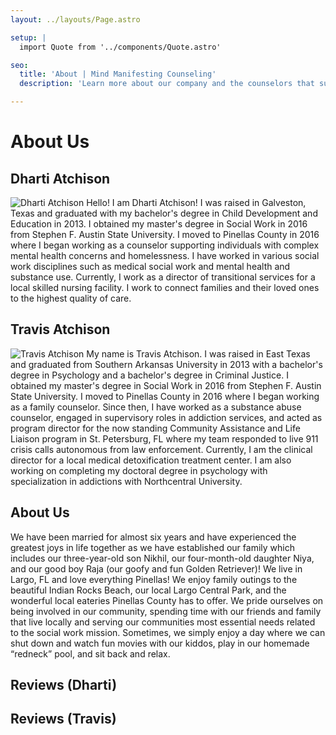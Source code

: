 ```yaml
---
layout: ../layouts/Page.astro

setup: |
  import Quote from '../components/Quote.astro'

seo:
  title: 'About | Mind Manifesting Counseling'
  description: 'Learn more about our company and the counselors that support it.'

---
```


# About Us

## Dharti Atchison
![Dharti Atchison](/images/dharti-atchison.jpg "Dharti Atchison") Hello! I am Dharti Atchison! I was raised in Galveston, Texas and graduated with my bachelor's degree in Child Development and Education in 2013. I obtained my master's degree in Social Work in 2016 from Stephen F. Austin State University. I moved to Pinellas County in 2016 where I began working as a counselor supporting individuals with complex mental health concerns and homelessness. I have worked in various social work disciplines such as medical social work and mental health and substance use. Currently, I work as a director of transitional services for a local skilled nursing facility. I work to connect families and their loved ones to the highest quality of care.

## Travis Atchison
![Travis Atchison](/images/travis-atchison.jpg "Travis Atchison") My name is Travis Atchison. I was raised in East Texas and graduated from Southern Arkansas University in 2013 with a bachelor's degree in Psychology and a bachelor's degree in Criminal Justice. I obtained my master's degree in Social Work in 2016 from Stephen F. Austin State University. I moved to Pinellas County in 2016 where I began working as a family counselor. Since then, I have worked as a substance abuse counselor, engaged in supervisory roles in addiction services, and acted as program director for the now standing Community Assistance and Life Liaison program in St. Petersburg, FL where my team responded to live 911 crisis calls autonomous from law enforcement. Currently, I am the clinical director for a local medical detoxification treatment center. I am also working on completing my doctoral degree in psychology with specialization in addictions with Northcentral University. 

## About Us
We have been married for almost six years and have experienced the greatest joys in life together as we have established our family which includes our three-year-old son Nikhil, our four-month-old daughter Niya, and our good boy Raja (our goofy and fun Golden Retriever)! We live in Largo, FL and love everything Pinellas! We enjoy family outings to the beautiful Indian Rocks Beach, our local Largo Central Park, and the wonderful local eateries Pinellas County has to offer. We pride ourselves on being involved in our community, spending time with our friends and family that live locally and serving our communities most essential needs related to the social work mission. Sometimes, we simply enjoy a day where we can shut down and watch fun movies with our kiddos, play in our homemade “redneck” pool, and sit back and relax. 

## Reviews (Dharti)

<Quote
  quote="Dharti is an amazing person and has helped me a lot. I couldn't recommend her more!"
  caption="Written by P.A. on Mar 09, 2022, after therapy with Dharti for issues concerning depression, stress, anxiety, trauma and abuse, grief, and coping with life changes." />

<Quote
  quote="Empathetic, understanding, patient, and willing to push me."
  caption="Written by J.E. on Jan 11, 2022, after therapy with Dharti for issues concerning depression, stress, anxiety, relationship issues, family conflicts, trauma and abuse, grief, intimacy-related issues, parenting issues, self-esteem, and coping with life changes." />

<Quote
  quote="I felt an honest connection with Dharti right away. She is a great listener and does a great job of tethering her therapy methods to the client on a personal level. She’s also open to feedback about the methods we are using, willing to pivot if something doesn’t seem to be working or resonating. Looking forward to more sessions with her!"
  caption="Written by L.I. on Jan 08, 2022, after therapy with Dharti for issues concerning depression, stress, anxiety, intimacy-related issues, self-esteem, bipolar disorder, coping with life changes." />

<Quote
  quote="She is very fun and at the same time very professional in addressing my needs and offers many suggestions."
  caption="Written by D.E. on Nov 03, 2021, after therapy with Dharti for 1 month on issues concerning relationships." />

## Reviews (Travis)
<Quote
  quote="Travis helped me out through one of the hardest times I've had in a long time, if not ever. He is considerate, laid back, thoughtful, honest, and most of all kind. He gets it. I would recommend Travis to anyone who needs a new perspective on life issues, or some new ideas and techniques to get through everyday problems. Good guy, smart, and easy to warm up to, and be honest with."
  caption="Written by C.A. on Mar 15, 2022, after therapy with Travis for issues concerning stress, anxiety, depression, and relationship issues." />

<Quote
  quote="Travis has been great to work with so far."
  caption="Written by S.A. on Mar 14, 2022, after therapy with Travis for issues concerning stress, anxiety, relationship issues, intimacy-related issues, and anger management." />

<Quote
  quote="I feel like Travis does a great job. In fact, today I felt like we had a real breakthrough. It’s only my second session."
  caption="Written by S.T. on Mar 11, 2022, after therapy with Travis for issues concerning stress and anger." />

<Quote
  quote="Travis is fantastic at helping me work through my process of healing. He asks introspective questions and listens well to help me put together the pieces myself. Top quality!"
  caption="Written by R.O. on Feb 13, 2022, after therapy with Travis for issues concerning depression, stress, anxiety, addictions, relationship issues, family conflicts, trauma and abuse, grief, intimacy-related issues, parenting issues, self-esteem, anger management, and coping with life changes." />

<Quote
  quote="I've already recommended Travis to friends. He's excellent."
  caption="Written by T.O. on Feb 07, 2022, after therapy with Travis for issues concerning stress, anxiety, depression, and relationship issues." />

<Quote
  quote="So far, I have only had 1 session, but he is very nice. He listens to me (that has been a problem in the past with other therapy sessions). He seems to really want to help. I'm excited for this journey."
  caption="Written by T.I. on Feb 04, 2022, after therapy with Travis for issues concerning depression, stress, anxiety, addictions, relationship issues, family conflicts, trauma and abuse, and self-esteem." />

<Quote
  quote="Travis has redefined what therapy means for me. Over time his help has become something I really treasure, he has become a guide in my navigation of my psyche/brain. I think he sets an example of what a therapist should be. His friendly but professional approach is something that keeps impressing me time and time again. His knowledge knows no boundaries, and I would recommend him to anyone."
  caption="Written by P.A. on Jan 26, 2022, after therapy with Travis for issues concerning stress, anxiety, self-esteem, and coping with life changes." />

<Quote
  quote="Travis is amazing and has been the most efficient therapist I've had. I can't fault his experience, approach, or availability, and in the short time already, I'm seeing noticeable benefits! An abundance of sincere thanks again, Travis, for applying such sound wisdom in a way my mind digests and actions it!"
  caption="Written by K.A. on Dec 24, 2021, after therapy with Travis for issues concerning stress, anxiety, relationship issues, grief, and self-esteem." />

<Quote
  quote="My counselor’s approach was confidential, inspiring, and problem focused. He gave awesome feedback, with resources that can help in the future. My counselor is a keeper."
  caption="Written by T.I. on Dec 14, 2021, after therapy with Travis for issues concerning relationship issues." />

<Quote
  quote="I deliberately held off on posting a review until I'd had a few sessions, but at this point it's safe to say Travis knows exactly what he's doing! I came in thinking I knew everything about myself and where things went wrong, but he's led me to a bunch of new insights and strategies to manage my anxiety already. Easy to talk to and definitely a therapist I'd recommend."
  caption="Written by M.A. on Dec 09, 2021, after therapy with Travis for issues concerning stress, anxiety, relationship issues, and intimacy-related issues." />

<Quote
  quote="Therapy seemed like the scariest thing ever ...until I met Travis. He’s super easy going and fun to talk to! I usually struggle with opening up but found it rather easy with Travis."
  caption="Written by L.U. on Nov 26, 2021, after therapy with Travis for issues concerning depression, stress, anxiety, relationship issues, family conflicts, and coping with life changes." />

<Quote
  quote="Travis has been so good at helping my husband and myself realize our needs and how to express them to our partner. These sessions are like closed doors waiting to be opened. These sessions have helped our marriage and has taught us how to communicate better."
  caption="Written by T.R. on Nov 04, 2021, after therapy with Travis for issues concerning relationship issues." />

<Quote
  quote="Travis is a great counselor. Working with him has really helped me and made me glad that I gave therapy another try!"
  caption="Written by Z.E. on Oct 19, 2021, after therapy with Travis for issues concerning depression, stress, anxiety, addictions, relationship issues, trauma and abuse, grief, intimacy-related issues, self-esteem, and coping with life changes." />

<Quote
  quote="Travis is an amazing therapist. He was able to sort through my grief, exhaustion from attending 3 out of state funerals in 3 weeks, and frustration at dealing with fractured family dynamics at these services. He provided me with exercises and journaling suggestions to work through and process my feelings of anxiety and depression. Travis also gave me great ideas for how to improve my falling asleep routine, including a guided muscle relaxation technique. Everything Travis provided went straight to the heart of the matter and aided in getting me back on track to a safe and positive mental health. I would not hesitate to use Travis to work through issues which may arise in the future. Excellent service. Thank you!"
  caption="Written by J.A. on Oct 16, 2021, after therapy with Travis for issues concerning depression, stress, anxiety, and grief." />

<Quote
  quote="Travis is great, very clear and honest."
  caption="Written by C.O. on Oct 10, 2021, after therapy with Travis for issues concerning depression, stress, anxiety, relationship issues, trauma, and abuse, sleeping disorders, self-esteem, career difficulties, and coping with life changes." />

<Quote
  quote="Travis is very helpful, probably I’d say one of the best counselor/therapists I’ve spoken with. He really helps me set boundaries which I’ve never really done successfully before and helps me greatly with my codependency issues. I trust Travis he’s a very knowledgeable and kind person."
  caption="Written by C.A. on Oct 05, 2021, after therapy with Travis for issues concerning depression, stress, anxiety, addictions, relationship issues, trauma and abuse, intimacy-related issues, anger management, and coping with life changes." />

<Quote
  quote="Travis provided me with support and insight during our discussions. He helped me develop coping skills and strategies for grieving and anxiety. He is very reliable, sincere, a good listener and compassionate person. This created a safe & comfortable place for me to share. I am so grateful to have been connected to him and would recommend him to anyone."
  caption="Written by S.A. on Oct 04, 2021, after therapy with Travis for issues concerning depression, stress, anxiety, relationship issues, grief, and coping with life changes." />

<Quote
  quote="I don't have much experience with therapy, but I've never found someone who is such a great communicator, being able to capture everything I say and didn't say perfectly. He's extremely intuitive, his years of experience as well as his passion for what he does (including how well he is at it!) is remarkable. Because of Travis, I would recommend therapy to everyone."
  caption="Written by M.I. on Sep 01, 2021, after therapy with Travis for issues concerning depression, relationship issues, family conflicts, grief, intimacy-related issues, parenting issues, anger management, and coaching." />

<Quote
  quote="In the short time I have talked to him he is very helpful!"
  caption="Written by T.R. on Aug 27, 2021, after therapy with Travis for issues concerning addictions, family conflicts, intimacy-related issues, and self-esteem." />
